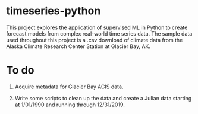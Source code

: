 # timeseries-python

This project explores the application of supervised ML in Python to create forecast models from complex real-world time series data. The sample data used throughout this project is a .csv download of climate data from the Alaska Climate Research Center Station at Glacier Bay, AK. 







# To do

1. Acquire metadata for Glacier Bay ACIS data. 

2. Write some scripts to clean up the data and create a Julian data starting at 1/01/1990 and running through 12/31/2019.










